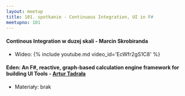```yaml
---
layout: meetup
title: 101. spotkanie - Continuous Integration, UI in F# 
meetupno: 101
---
```


#### Continous Integration w duzej skali - Marcin Skrobiranda
* Wideo: {% include youtube.md video_id='EcWfr2gS1C8' %}

#### Eden: An F#, reactive, graph-based calculation engine framework for building UI Tools - [Artur Tadrała](https://twitter.com/atadrala)
* Materiały: brak
